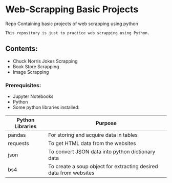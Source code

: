 # Web-Scrapping Basic Projects

Repo Containing basic projects of web scrapping using python

```
This repository is just to practice web scrapping using Python.
```

## Contents:

- Chuck Norris Jokes Scrapping
- Book Store Scrapping
- Image Scrapping

### Prerequisites:

- Jupyter Notebooks
- Python 
- Some python libraries installed:

**Python Libraries** | **Purpose**
------------ | -------------
pandas | For storing and acquire data in tables
requests | To get HTML data from the websites
json | To convert JSON data into python dictionary data
bs4 | To create a soup object for extracting desired data from websites

